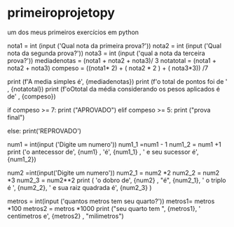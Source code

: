 # primeiroprojetopy
um dos meus primeiros exercícios em python




nota1 = int (input ('Qual nota da primeira prova?'))
nota2 = int (input ('Qual nota da segunda prova?'))
nota3 = int (input ('qual a nota da terceira prova?'))
mediadenotas =   (nota1 + nota2 + nota3)/ 3
notatotal = (nota1 + nota2 + nota3)
compeso = ((nota1* 2) + ( nota2 * 2 ) + ( nota3*3)) /7

print (f'A media simples é', {mediadenotas})
print (f'o total de pontos foi de ' , {notatotal})
print (f'oOtotal da média considerando os pesos aplicados é de' , {compeso})

if compeso >= 7:
  print ("APROVADO")
elif compeso  >= 5:
  print ("prova final")

else:
  print('REPROVADO')


num1 = int(input ('Digite um numero'))
num1_1 =num1 - 1
num1_2 = num1 +1
print ('o antecessor de', {num1} , 'é', {num1_1} , ' e seu sucessor é', {num1_2})

num2 =int(input('Digite um numero'))
num2_1 = num2 *2
num2_2 = num2 *3
num2_3 = num2**2
print ( 'o dobro de', {num2} , "é", {num2_1}, ' o triplo é ', {num2_2}, ' e sua raiz quadrada é', {num2_3} )

metros = int(input ('quantos metros tem seu quarto?'))
metros1= metros *100
metros2 = metros *1000
print ("seu quarto tem ", {metros1}, ' centimetros e', {metros2} , "milimetros")


